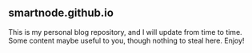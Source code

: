 ## smartnode.github.io

This is my personal blog repository, and I will update from time to time. Some content 
maybe useful to you, though nothing to steal here. Enjoy!
